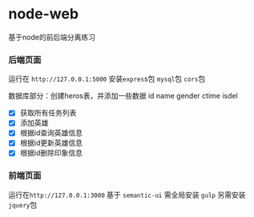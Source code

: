 # node-web
基于node的前后端分离练习


### 后端页面 ### 
运行在 `http://127.0.0.1:5000`
安装`expres`s包  `mysql`包  `cors`包

数据库部分：创建heros表，并添加一些数据 id name gender ctime isdel

- [x] 获取所有任务列表
- [x] 添加英雄
- [x] 根据id查询英雄信息
- [x] 根据id更新英雄信息
- [x] 根据id删除印象信息

### 前端页面 ###
运行在`http://127.0.0.1:3000`
基于 `semantic-ui` 需全局安装 `gulp` 另需安装 `jquery`包
